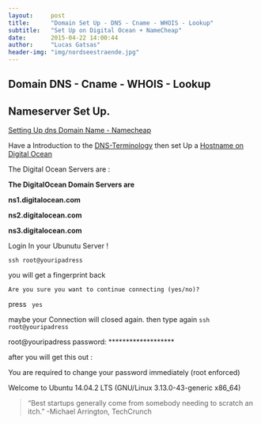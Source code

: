 ```yaml
---
layout:     post
title:      "Domain Set Up - DNS - Cname - WHOIS - Lookup"
subtitle:   "Set Up on Digital Ocean + NameCheap"
date:       2015-04-22 14:00:44
author:     "Lucas Gatsas"
header-img: "img/nordseestraende.jpg"
---
```


<h2 class="section-heading"><strong>Domain DNS - Cname - WHOIS - Lookup</strong> </h2>
<h2 class="section-heading">Nameserver Set Up.</h2>


<a href="https://www.digitalocean.com/community/questions/setting-up-dns-domain-name-from-godaddy-or-namecheap"> Setting Up dns Domain Name - Namecheap</a>

Have a Introduction to the <a href="https://www.digitalocean.com/community/tutorials/an-introduction-to-dns-terminology-components-and-concepts "> DNS-Terminology</a> then set Up a 
<a href="https://www.digitalocean.com/community/tutorials/how-to-set-up-a-host-name-with-digitalocean"> Hostname on Digital Ocean </a>

The Digital Ocean Servers are :


<strong> The DigitalOcean Domain Servers are</strong> 

<strong>ns1.digitalocean.com</strong>

<strong>ns2.digitalocean.com</strong>

<strong>ns3.digitalocean.com</strong>




Login In your Ubunutu Server ! 


<code>ssh root@youripadress </code>


you will get a fingerprint back 

<code>Are you sure you want to continue connecting (yes/no)? </code>

press <code> yes </code> 


maybe your Connection will closed again. then type again 
<code>ssh root@youripadress </code>


root@youripadress password: *******************

after you will get this out : 

You are required to change your password immediately (root enforced)


Welcome to Ubuntu 14.04.2 LTS (GNU/Linux 3.13.0-43-generic x86_64)






<blockquote>
“Best startups generally come from somebody needing to scratch an itch.” -Michael Arrington, TechCrunch 
</blockquote>


